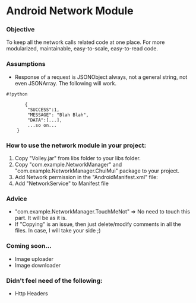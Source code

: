 # Android Network Module #


### Objective ###
To keep all the network calls related code at one place. For more modularized, maintainable, easy-to-scale, easy-to-read code.

### Assumptions ###
* Response of a request is JSONObject always, not a general string, not even JSONArray. The following will work.

	
```
#!python

       {
		"SUCCESS":1,
		"MESSAGE": "Blah Blah",
		"DATA":[...],
		...so on...
	}
```


### How to use the network module in your project: ###
1. Copy "Volley.jar" from libs folder to your libs folder.
2. Copy "com.example.NetworkManager" and "com.example.NetworkManager.ChuiMui" package to your project.
3. Add Network permission in the "AndroidManifest.xml" file:
	<uses-permission android:name="android.permission.INTERNET" />
4. Add "NetworkService" to Manifest file
	<service android:name="com.example.NetworkManager.NetworkService" ></service>

### Advice ###
* "com.example.NetworkManager.TouchMeNot" => No need to touch this part. It will be as it is.
* If "Copying" is an issue, then just delete/modify comments in all the files. In case, I will take your side ;)

### Coming soon... ###
* Image uploader
* Image downloader

### Didn't feel need of the following: ###
* Http Headers 
